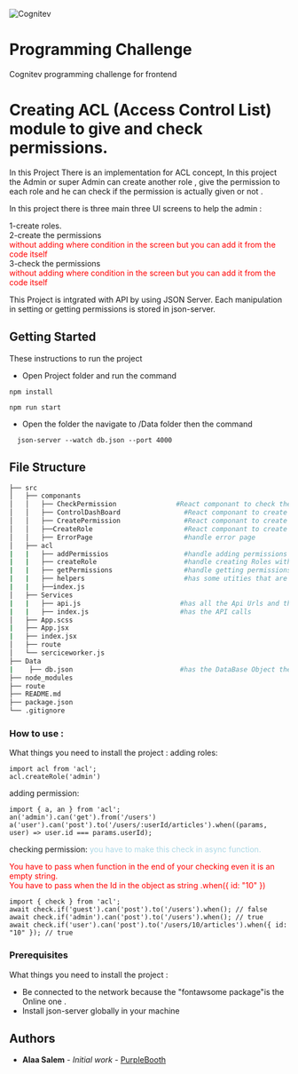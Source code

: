 ![Cognitev](https://avatars0.githubusercontent.com/u/28094901?s=280&v=4)
# Programming Challenge
Cognitev programming challenge for frontend

# Creating ACL (Access Control List) module to give and check permissions.

In this Project There is an implementation for ACL concept, In this project the Admin or super Admin can create
another role , give the permission to each role and he can check if the permission is actually given or not .

In this project there is three main three UI screens to help the admin :

<div>1-create roles.</div>
2-create the permissions<div style="color:red"> without adding where condition in the screen but you can add it from the code itself</div>
3-check the permissions<div style="color:red"> without adding where condition in the screen but you can add it from the code itself</div>

This Project is intgrated with API by using JSON Server.
Each manipulation in setting or getting permissions is stored in json-server.
 

## Getting Started

These instructions to run the project 
- Open Project folder and  run the command 
```
npm install
```
```
npm run start
```
- Open the folder the navigate to /Data folder then the command 
```
  json-server --watch db.json --port 4000
```

## File Structure
 
```bash
├── src
│   ├── componants
│   │   ├── CheckPermission               #React componant to check the permission by filling form with data. 
│   │   ├── ControlDashBoard                #React componant to create Role by adding name.
│   │   ├── CreatePermission                #React componant to create Permission per role.
│   │   ├──CreateRole                       #React componant to create Role by adding name and then call API. method to add it 
│   │   ├── ErrorPage                       #handle error page
│   ├── acl
|   |   ├── addPermissios                   #handle adding permissions with API call.
|   |   ├── createRole                      #handle creating Roles with API call.
|   |   ├── getPermissions                  #handle getting permissions with API call.
|   |   ├── helpers                         #has some utities that are used in the ACL.
|   |   ├──index.js
│   ├── Services
|   |   ├── api.js                         #has all the Api Urls and the route URL as well.
|   |   ├── index.js                       #has the API calls 
│   ├── App.scss
|   ├── App.jsx
|   ├── index.jsx
│   ├── route
│   └── serciceworker.js
├── Data
|    ├── db.json                           #has the DataBase Object the is used by JSONServer.
├── node_modules
├── route
├── README.md
├── package.json
└── .gitignore
```


### How to use :

What things you need to install the project :
adding roles:
 ```
import acl from 'acl';
acl.createRole('admin')
```

adding permission:
```
import { a, an } from 'acl';
an('admin').can('get').from('/users')
a('user').can('post').to('/users/:userId/articles').when((params, user) => user.id === params.userId);
```

checking permission: <span  style="color:lightblue">you have to make this check in async function.</span>
<div style="color:red"> You have to pass when function in the end of your checking even it is an empty string.</div>
<div style="color:red"> You have to pass when the Id in the object as string .when({ id: "10" })</div>

```
import { check } from 'acl';
await check.if('guest').can('post').to('/users').when(); // false
await check.if('admin').can('post').to('/users').when(); // true 
await check.if('user').can('post').to('/users/10/articles').when({ id: "10" }); // true
```


### Prerequisites

What things you need to install the project :
- Be connected to the network because the "fontawsome package"is the Online one .
- Install json-server globally in your machine 

## Authors

* **Alaa Salem** - *Initial work* - [PurpleBooth](https://github.com/alaamahersalem)

